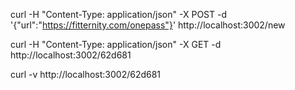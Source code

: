 curl -H "Content-Type: application/json" -X POST -d '{"url":"https://fitternity.com/onepass"}' http://localhost:3002/new


curl -H "Content-Type: application/json" -X GET -d  http://localhost:3002/62d681

curl -v http://localhost:3002/62d681